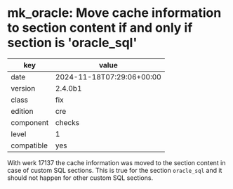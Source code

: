 [//]: # (werk v2)
# mk_oracle: Move cache information to section content if and only if section is 'oracle_sql'

key        | value
---------- | ---
date       | 2024-11-18T07:29:06+00:00
version    | 2.4.0b1
class      | fix
edition    | cre
component  | checks
level      | 1
compatible | yes

With werk 17137 the cache information was moved to the section content in case of custom SQL
sections. This is true for the section `oracle_sql` and it should not happen for other custom SQL
sections.
